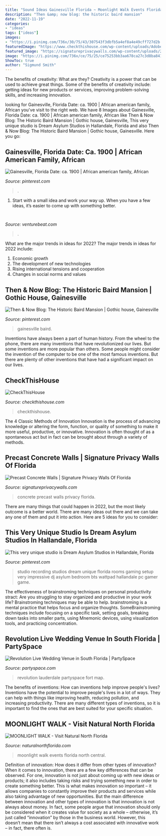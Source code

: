 ```yaml
---
title: "Sound Ideas Gainesville Florida ~ Moonlight Walk Events Florida North Central"
description: "Then &amp; now blog: the historic baird mansion"
date: "2022-11-19"
categories:
- "ideas"
tags: ["ideas"]
images:
- "https://i.pinimg.com/736x/30/75/43/307543f3dbfb5a4ef8a4e49cff727d2b.jpg"
featuredImage: "https://www.checkthishouse.com/wp-content/uploads/AdobeStock_264839042-1.jpeg"
featured_image: "https://signatureprivacywalls.com/wp-content/uploads/2020/07/Precast-Concrete-Walls-scaled.jpg"
image: "https://i.pinimg.com/736x/ce/75/25/ce75253bb3aa678ca27c3d8ba84160d7.jpg"
ShowToc: true
author: "Sigmund Smith"
---
```



The benefits of creativity: What are they?
Creativity is a power that can be used to achieve great things. Some of the benefits of creativity include: getting ideas for new products or services, improving problem-solving skills, and increasing innovation.

	

		
looking for Gainesville, Florida Date: ca. 1900 | African american family, African you've visit to the right web. We have 8 Images about Gainesville, Florida Date: ca. 1900 | African american family, African like Then &amp; Now Blog: The Historic Baird Mansion | Gothic house, Gainesville, This very unique studio is Dream Asylum Studios in Hallandale, Florida and also Then &amp; Now Blog: The Historic Baird Mansion | Gothic house, Gainesville. Here you go:
		
    
## Gainesville, Florida Date: Ca. 1900 | African American Family, African

<img loading=lazy src="https://i.pinimg.com/736x/ce/75/25/ce75253bb3aa678ca27c3d8ba84160d7.jpg" onerror="this.onerror=null;this.src='https://tse4.mm.bing.net/th?id=OIP.Qa09HZMxREhKpB_CLkgRhgHaKF&amp;pid=15.1';" alt="Gainesville, Florida Date: ca. 1900 | African american family, African">

_Source: pinterest.com_

>. 

	

1. Start with a small idea and work your way up. When you have a few ideas, it’s easier to come up with something better.

    
## 

<img loading=lazy src="https://venturebeat.com/wp-content/uploads/2018/09/IMG_20180903_102707-1.jpg?w=757" onerror="this.onerror=null;this.src='https://tse3.mm.bing.net/th?id=OIP.Dnhhdm2edEw4m6F1HTB_ZgHaF3&amp;pid=15.1';" alt="">

_Source: venturebeat.com_

>. 

	

What are the major trends in ideas for 2022?
The major trends in ideas for 2022 include: 
1. Economic growth 
2. The development of new technologies 
3. Rising international tensions and cooperation 
4. Changes in social norms and values 

    
## Then &amp; Now Blog: The Historic Baird Mansion | Gothic House, Gainesville

<img loading=lazy src="https://i.pinimg.com/736x/30/75/43/307543f3dbfb5a4ef8a4e49cff727d2b.jpg" onerror="this.onerror=null;this.src='https://tse1.mm.bing.net/th?id=OIP.ZQWiqHeLvC7ATpnw5QRBcAHaJ3&amp;pid=15.1';" alt="Then &amp; Now Blog: The Historic Baird Mansion | Gothic house, Gainesville">

_Source: pinterest.com_

>gainesville baird. 

	

Inventions have always been a part of human history. From the wheel to the phone, there are many inventions that have revolutionized our lives. But some inventions are more popular than others. Some people might consider the invention of the computer to be one of the most famous inventions. But there are plenty of other inventions that have had a significant impact on our lives.

    
## CheckThisHouse

<img loading=lazy src="https://www.checkthishouse.com/wp-content/uploads/AdobeStock_264839042-1.jpeg" onerror="this.onerror=null;this.src='https://tse3.mm.bing.net/th?id=OIP.qYDS9dBsr0BixCIb3T-2egHaE8&amp;pid=15.1';" alt="CheckThisHouse">

_Source: checkthishouse.com_

>checkthishouse. 

	

The 4 Classic Methods of Innovation
Innovation is the process of advancing knowledge or altering the form, function, or quality of something to make it more useful, productive, or innovative. Innovation is often thought of as a spontaneous act but in fact can be brought about through a variety of methods.

    
## Precast Concrete Walls | Signature Privacy Walls Of Florida

<img loading=lazy src="https://signatureprivacywalls.com/wp-content/uploads/2020/07/Precast-Concrete-Walls-scaled.jpg" onerror="this.onerror=null;this.src='https://tse2.mm.bing.net/th?id=OIP.ZXibqtGTC7fknGUihuHOnwHaFj&amp;pid=15.1';" alt="Precast Concrete Walls | Signature Privacy Walls Of Florida">

_Source: signatureprivacywalls.com_

>concrete precast walls privacy florida. 

	

There are many things that could happen in 2022, but the most likely outcome is a better world. There are many ideas out there and we can take any one of them and put it into action. Here are 5 ideas for you to consider: 

    
## This Very Unique Studio Is Dream Asylum Studios In Hallandale, Florida

<img loading=lazy src="https://i.pinimg.com/736x/5f/c0/cb/5fc0cbb1077b5584cfa638d038148a7e.jpg" onerror="this.onerror=null;this.src='https://tse4.mm.bing.net/th?id=OIP.x6qqcr4HHOVQQr6Jq8z2uAHaJP&amp;pid=15.1';" alt="This very unique studio is Dream Asylum Studios in Hallandale, Florida">

_Source: pinterest.com_

>studio recording studios dream unique florida rooms gaming setup very impressive dj asylum bedroom bts wattpad hallandale pc gamer game. 

	

The effectiveness of brainstroming techniques on personal productivity
stract:
Are you struggling to stay organized and productive in your work life? Brainstroming techniques may be able to help. brainstroming is a mental practice that helps focus and organize thoughts. SomeBrainstroming techniques include focusing on a specific task, setting goals, breaking down tasks into smaller parts, using Mnemonic devices, using visualization tools, and practicing concentration.

    
## Revolution Live Wedding Venue In South Florida | PartySpace

<img loading=lazy src="https://partyspace.com/images/providers/thumb/main/cover_1.jpg?v=1450893507" onerror="this.onerror=null;this.src='https://tse3.mm.bing.net/th?id=OIP.JadY2OYL5JJUB5NKnYImwgHaC4&amp;pid=15.1';" alt="Revolution Live Wedding Venue in South Florida | PartySpace">

_Source: partyspace.com_

>revolution lauderdale partyspace fort map. 

	

The benefits of inventions: How can inventions help improve people's lives?
Inventions have the potential to improve people's lives in a lot of ways. They can help with things like improving health, reducing pollution, and increasing productivity. There are many different types of inventions, so it is important to find the ones that are best suited for your specific situation.

    
## MOONLIGHT WALK - Visit Natural North Florida

<img loading=lazy src="https://www.naturalnorthflorida.com/blog/wp-content/uploads/2018/02/Kanapaha_Moonlight_Walk_-_oil_on_canvas_24_x_18_-_Copyright_2012_TimMalles-765x1024.jpg" onerror="this.onerror=null;this.src='https://tse3.mm.bing.net/th?id=OIP.hhrE-ZQ958uKVeobbr5sUAHaJ6&amp;pid=15.1';" alt="MOONLIGHT WALK - Visit Natural North Florida">

_Source: naturalnorthflorida.com_

>moonlight walk events florida north central. 

	

Definition of innovation: How does it differ from other types of innovation?
When it comes to innovation, there are a few key differences that can be observed. For one, innovation is not just about coming up with new ideas or products; it also includes taking risks and trying something new in order to create something better. This is what makes innovation so important – it allows companies to constantly improve their products and services while also taking advantage of new opportunities.
But the main difference between innovation and other types of innovation is that innovation is not always about money. In fact, some people argue that innovation should only be considered when it creates value for society as a whole – otherwise, it’s just called “innovation” by those in the business world. However, this doesn’t mean that there isn’t always a cost associated with innovative work – in fact, there often is.

